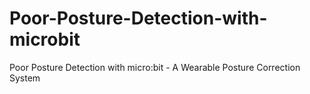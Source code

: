 # Poor-Posture-Detection-with-microbit
Poor Posture Detection with micro:bit - A Wearable Posture Correction System
